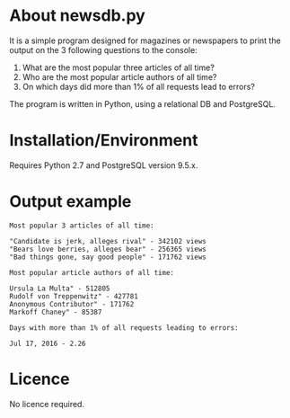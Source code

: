 # About newsdb.py

It is a simple program designed for magazines or newspapers to print the output on  the 3 following questions to the console:
1. What are the most popular three articles of all time?
2. Who are the most popular article authors of all time?
3. On which days did more than 1% of all requests lead to errors?

The program is written in Python, using a relational DB and PostgreSQL.

# Installation/Environment

Requires Python 2.7 and PostgreSQL version 9.5.x.

# Output example
```
Most popular 3 articles of all time:

"Candidate is jerk, alleges rival" - 342102 views
"Bears love berries, alleges bear" - 256365 views
"Bad things gone, say good people" - 171762 views

Most popular article authors of all time:

Ursula La Multa" - 512805
Rudolf von Treppenwitz" - 427781
Anonymous Contributor" - 171762
Markoff Chaney" - 85387

Days with more than 1% of all requests leading to errors:

Jul 17, 2016 - 2.26
```

# Licence
No licence required.
